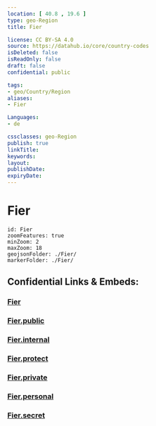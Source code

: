 ```yaml
---
location: [ 40.8 , 19.6 ] 
type: geo-Region
title: Fier

license: CC BY-SA 4.0
source: https://datahub.io/core/country-codes
isDeleted: false
isReadOnly: false
draft: false
confidential: public

tags:
- geo/Country/Region
aliases:
- Fier

Languages:
- de

cssclasses: geo-Region
publish: true
linkTitle: 
keywords: 
layout: 
publishDate: 
expiryDate: 
---
```


# Fier

```leaflet
id: Fier
zoomFeatures: true 
minZoom: 2 
maxZoom: 18
geojsonFolder: ./Fier/
markerFolder: ./Fier/
```


## Confidential Links & Embeds: 

### [Fier](/_Standards/Earth/Continent/Europe/Europe~South/Albania/Counties~Albania/Fier.md) 

### [Fier.public](/_public/Earth/Continent/Europe/Europe~South/Albania/Counties~Albania/Fier.public.md) 

### [Fier.internal](/_internal/Earth/Continent/Europe/Europe~South/Albania/Counties~Albania/Fier.internal.md) 

### [Fier.protect](/_protect/Earth/Continent/Europe/Europe~South/Albania/Counties~Albania/Fier.protect.md) 

### [Fier.private](/_private/Earth/Continent/Europe/Europe~South/Albania/Counties~Albania/Fier.private.md) 

### [Fier.personal](/_personal/Earth/Continent/Europe/Europe~South/Albania/Counties~Albania/Fier.personal.md) 

### [Fier.secret](/_secret/Earth/Continent/Europe/Europe~South/Albania/Counties~Albania/Fier.secret.md)

